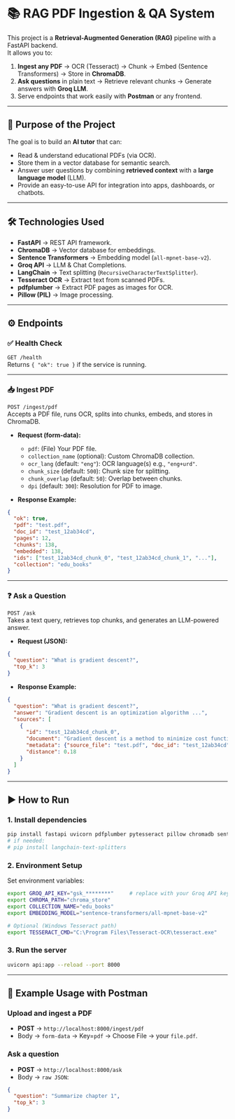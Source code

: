 # 📚 RAG PDF Ingestion & QA System

This project is a **Retrieval-Augmented Generation (RAG)** pipeline with a FastAPI backend.  
It allows you to:

1. **Ingest any PDF** → OCR (Tesseract) → Chunk → Embed (Sentence Transformers) → Store in **ChromaDB**.
2. **Ask questions** in plain text → Retrieve relevant chunks → Generate answers with **Groq LLM**.
3. Serve endpoints that work easily with **Postman** or any frontend.

---

## 🚀 Purpose of the Project
The goal is to build an **AI tutor** that can:
- Read & understand educational PDFs (via OCR).
- Store them in a vector database for semantic search.
- Answer user questions by combining **retrieved context** with a **large language model** (LLM).
- Provide an easy-to-use API for integration into apps, dashboards, or chatbots.

---

## 🛠️ Technologies Used
- **FastAPI** → REST API framework.
- **ChromaDB** → Vector database for embeddings.
- **Sentence Transformers** → Embedding model (`all-mpnet-base-v2`).
- **Groq API** → LLM & Chat Completions.
- **LangChain** → Text splitting (`RecursiveCharacterTextSplitter`).
- **Tesseract OCR** → Extract text from scanned PDFs.
- **pdfplumber** → Extract PDF pages as images for OCR.
- **Pillow (PIL)** → Image processing.

---

## ⚙️ Endpoints

### ✅ Health Check
`GET /health`  
Returns `{ "ok": true }` if the service is running.

---

### 📥 Ingest PDF
`POST /ingest/pdf`  
Accepts a PDF file, runs OCR, splits into chunks, embeds, and stores in ChromaDB.

- **Request (form-data):**
  - `pdf`: (File) Your PDF file.
  - `collection_name` (optional): Custom ChromaDB collection.
  - `ocr_lang` (default: `"eng"`): OCR language(s) e.g., `"eng+urd"`.
  - `chunk_size` (default: `500`): Chunk size for splitting.
  - `chunk_overlap` (default: `50`): Overlap between chunks.
  - `dpi` (default: `300`): Resolution for PDF to image.

- **Response Example:**
```json
{
  "ok": true,
  "pdf": "test.pdf",
  "doc_id": "test_12ab34cd",
  "pages": 12,
  "chunks": 138,
  "embedded": 138,
  "ids": ["test_12ab34cd_chunk_0", "test_12ab34cd_chunk_1", "..."],
  "collection": "edu_books"
}
```

---

### ❓ Ask a Question
`POST /ask`  
Takes a text query, retrieves top chunks, and generates an LLM-powered answer.

- **Request (JSON):**
```json
{
  "question": "What is gradient descent?",
  "top_k": 3
}
```

- **Response Example:**
```json
{
  "question": "What is gradient descent?",
  "answer": "Gradient descent is an optimization algorithm ...",
  "sources": [
    {
      "id": "test_12ab34cd_chunk_0",
      "document": "Gradient descent is a method to minimize cost function ...",
      "metadata": {"source_file": "test.pdf", "doc_id": "test_12ab34cd", "chunk_index": 0},
      "distance": 0.18
    }
  ]
}
```

---

## ▶️ How to Run

### 1. Install dependencies
```bash
pip install fastapi uvicorn pdfplumber pytesseract pillow chromadb sentence-transformers langchain groq
# if needed:
# pip install langchain-text-splitters
```

### 2. Environment Setup
Set environment variables:

```bash
export GROQ_API_KEY="gsk_********"     # replace with your Groq API key
export CHROMA_PATH="chroma_store"
export COLLECTION_NAME="edu_books"
export EMBEDDING_MODEL="sentence-transformers/all-mpnet-base-v2"

# Optional (Windows Tesseract path)
export TESSERACT_CMD="C:\Program Files\Tesseract-OCR\tesseract.exe"
```

### 3. Run the server
```bash
uvicorn api:app --reload --port 8000
```

---

## 🧪 Example Usage with Postman

### Upload and ingest a PDF
- **POST** → `http://localhost:8000/ingest/pdf`  
- Body → `form-data` → Key=`pdf` → Choose File → your `file.pdf`.

### Ask a question
- **POST** → `http://localhost:8000/ask`  
- Body → `raw JSON`:
```json
{
  "question": "Summarize chapter 1",
  "top_k": 3
}
```
